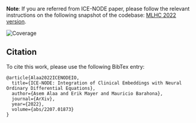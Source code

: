 **Note**: If you are referred from ICE-NODE paper, please follow the relevant instructions on the following snapshot of the codebase: [MLHC 2022 version](https://github.com/barahona-research-group/ICE-NODE/tree/mlhc2022).

![Coverage](https://img.shields.io/endpoint?url=https://gist.githubusercontent.com/A-Alaa/7c4939ecfd6b99a7b77dd1c4f789fd1b/raw/covbadge.json)

## Citation

To cite this work, please use the following BibTex entry:

```
@article{Alaa2022ICENODEIO,
  title={ICE-NODE: Integration of Clinical Embeddings with Neural Ordinary Differential Equations},
  author={Asem Alaa and Erik Mayer and Mauricio Barahona},
  journal={ArXiv},
  year={2022},
  volume={abs/2207.01873}
}
```
